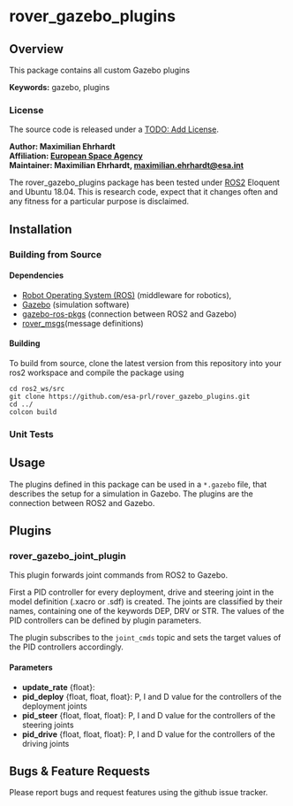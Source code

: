 # rover_gazebo_plugins 

## Overview

This package contains all custom Gazebo plugins 

**Keywords:** gazebo, plugins

### License

The source code is released under a [TODO: Add License]().

**Author: Maximilian Ehrhardt<br />
Affiliation: [European Space Agency](https://www.esa.int/)<br />
Maintainer: Maximilian Ehrhardt, maximilian.ehrhardt@esa.int**

The rover_gazebo_plugins package has been tested under [ROS2] Eloquent and Ubuntu 18.04. This is research code, expect that it changes often and any fitness for a particular purpose is disclaimed.

## Installation


### Building from Source

#### Dependencies

- [Robot Operating System (ROS)](http://wiki.ros.org) (middleware for robotics),
- [Gazebo](http://gazebosim.org/) (simulation software)
- [gazebo-ros-pkgs](https://github.com/ros-simulation/gazebo_ros_pkgs/) (connection between ROS2 and Gazebo)
- [rover_msgs](https://github.com/esa-prl/rover_msgs)(message definitions)



#### Building

To build from source, clone the latest version from this repository into your ros2 workspace and compile the package using

	cd ros2_ws/src
	git clone https://github.com/esa-prl/rover_gazebo_plugins.git
	cd ../
	colcon build


### Unit Tests
## Usage
The plugins defined in this package can be used in a `*.gazebo` file, that describes the setup for a simulation in Gazebo. 
The plugins are the connection between ROS2 and Gazebo.

## Plugins
### rover_gazebo_joint_plugin
This plugin forwards joint commands from ROS2 to Gazebo.  

First a PID controller for every deployment, drive and steering joint in the model definition (.xacro or .sdf) is created. 
The joints are classified by their names, containing one of the keywords DEP, DRV or STR.
The values of the PID controllers can be defined by plugin parameters.

The plugin subscribes to the `joint_cmds` topic and sets the target values of the PID controllers accordingly.

#### Parameters
* **update_rate** {float}:
* **pid_deploy** {float, float, float}: P, I and D value for the controllers of the deployment joints
* **pid_steer** {float, float, float}: P, I and D value for the controllers of the steering joints
* **pid_drive** {float, float, float}: P, I and D value for the controllers of the driving joints

## Bugs & Feature Requests

Please report bugs and request features using the github issue tracker.


[ROS2]: http://www.ros.org
[rover_msgs]: https://github.com/esa-prl/rover_msgs
[rviz]: http://wiki.ros.org/rviz
[Eigen]: http://eigen.tuxfamily.org
[std_srvs/Trigger]: http://docs.ros.org/api/std_srvs/html/srv/Trigger.html
[sensor_msgs/Temperature]: http://docs.ros.org/api/sensor_msgs/html/msg/Temperature.html
